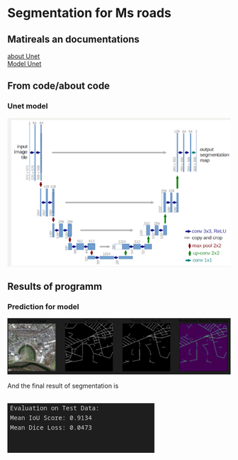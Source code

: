 <h1>Segmentation for Ms roads</h1>
<h2>Matireals an documentations</h2>
<a href="https://lmb.informatik.uni-freiburg.de/people/ronneber/u-net/">about Unet</a><br>
<a href="">Model Unet</a><br>
<h2>From code/about code</h2>
<h3>Unet model</h3>
<img src="./UNET.png">
<h2>Results of programm</h2>
<h3>Prediction for model</h3>
<img src="predict_img.png">
<p>And the final result of segmentation is</p><br>
<img src="results.png">
